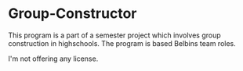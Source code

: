 # Group-Constructor
This program is a part of a semester project which involves group construction in highschools. The program is based Belbins team roles. 

I'm not offering any license.
